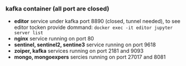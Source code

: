 ### kafka container (all port are closed)
- **editor** service under kafka port 8890 (closed, tunnel needed), to see editor tocken provide dommand: ```docker exec -it editor jupyter server list```
- **nginx** service running on port 80
- **sentinel, sentinel2, sentine3** service running on port 9618
- **zoiper, kafka** services running on port 2181 and 9093
- **mongo, mongoexpers** sercies running on port 27017 and 8081 
